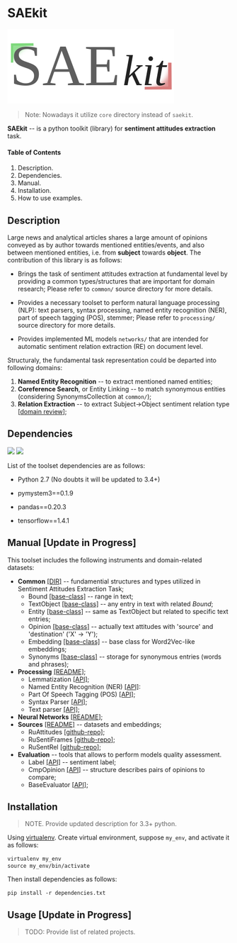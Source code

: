 # SAEkit

![](_images/logo_sae_kit.png)

> Note: Nowadays it utilize `core` directory instead of `saekit`.

**SAEkit** -- is a python toolkit (library) for **sentiment attitudes extraction** task.

#### Table of Contents
1. Description.
2. Dependencies.
3. Manual.
4. Installation.
5. How to use examples.

## Description

Large news and analytical articles shares a large amount of opinions conveyed as by author towards
mentioned entities/events, and also between mentioned entities, i.e. from **subject** towards **object**.
The contribution of this library is as follows:

* Brings the task of sentiment attitudes extraction at
fundamental level by providing a common types/structures that are important for domain research;
Please refer to `common/` source directory for more details.

* Provides a necessary toolset to perform natural language processing (NLP):
text parsers,
syntax processing,
named entity recognition (NER),
part of speech tagging (POS),
stemmer;
Please refer to `processing/` source directory for more details.

* Provides implemented ML models `networks/` that are intended for automatic sentiment relation extraction (RE)
on document level.

Structuraly, the fundamental task representation could be departed into following domains:

1. **Named Entity Recognition** -- to extract mentioned named entities;
3. **Coreference Search**, or Entity Linking -- to match synonymous entities
(considering SynonymsCollection at `common/`);
2. **Relation Extraction** -- to extract Subject->Object sentiment relation type
[[domain review](https://github.com/roomylee/awesome-relation-extraction)];

## Dependencies

![](https://img.shields.io/badge/Python-2.7-brightgreen.svg)
![](https://img.shields.io/badge/Tensorflow-1.14.0-yellowgreen.svg)

List of the toolset dependencies are as follows:

* Python 2.7 (No doubts it will be updated to 3.4+)

* pymystem3==0.1.9

* pandas==0.20.3

* tensorflow==1.4.1

## Manual [Update in Progress]

This toolset includes the following instruments and domain-related datasets:

* **Common** [[DIR]](networks) -- fundamential structures and types utilized in Sentiment Attitudes Extraction Task;
    * Bound [[base-class]](common/bound.py) -- range in text;
    * TextObject [[base-class]](common/text_object.py) -- any entry in text with related *Bound*;
    * Entity [[base-class]](common/entities/entity.py) -- same as TextObject but related to specific text entries;
    * Opinion [[base-class]](common/opinions/opinion.py) -- actually text attitudes with 'source' and 'destination' ('X' -> 'Y');
    * Embedding [[base-class]](common/embeddings/embedding.py) -- base class for Word2Vec-like embeddings;
    * Synonyms [[base-class]](common/synonyms.py) -- storage for synonymous entries (words and phrases);
* **Processing** [[README]](processing/README.md);
    * Lemmatization [[API]]();
    * Named Entity Recognition (NER) [[API]]():
    * Part Of Speech Tagging (POS) [[API]]();
    * Syntax Parser [[API]]();
    * Text parser [[API]]();
* **Neural Networks** [[README]](networks/README.md);
* **Sources** [[README]](source/README.md) -- datasets and embeddings;
    * RuAttitudes [[github-repo]]();
    * RuSentiFrames [[github-repo]]();
    * RuSentRel [[github-repo]]();
* **Evaluation** -- tools that allows to perform models quality assessment.
    * Label [[API]](evaluation/labels.py) -- sentiment label;
    * CmpOpinion [[API]](evaluation/cmp_opinions.py) -- structure describes pairs of opinions to compare;
    * BaseEvaluator [[API]](evaluation/evaluators/base.py);

## Installation

> NOTE. Provide updated description for 3.3+ python.

Using [virtualenv](https://www.pythoncentral.io/how-to-install-virtualenv-python/).
Create virtual environment, suppose `my_env`, and activate it as follows:
```
virtualenv my_env
source my_env/bin/activate
```

Then install dependencies as follows:
```
pip install -r dependencies.txt
```

## Usage [Update in Progress]

> TODO: Provide list of related projects.

